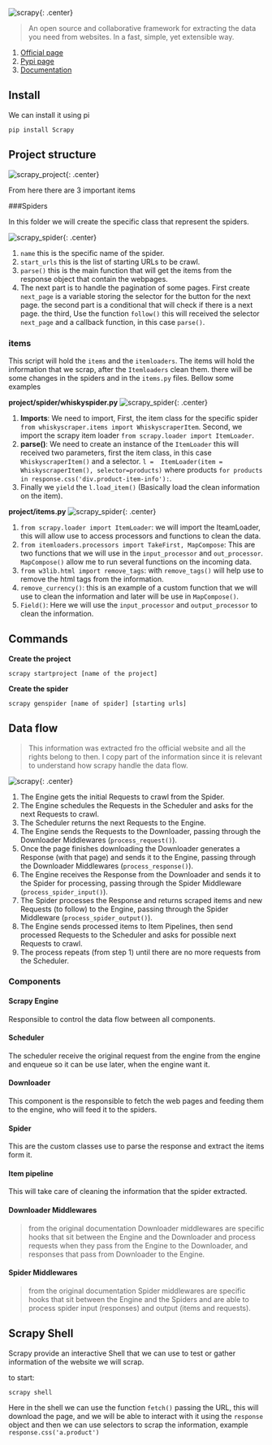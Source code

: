 ![scrapy](images/scrapy.png){: .center}

> An open source and collaborative framework for extracting the data you need from websites.
In a fast, simple, yet extensible way.

1. [Official page](https://scrapy.org/)
2. [Pypi page](https://pypi.org/project/Scrapy/)
3. [Documentation](https://docs.scrapy.org/en/latest/)

## Install 

We can install it using pi
```
pip install Scrapy
```

## Project structure

![scrapy_project](images/scrapy_project_tree.png){: .center}

From here there are 3 important items 

###Spiders 

In this folder we will create the specific class that represent the spiders.

![scrapy_spider](images/scrapy_spider.png){: .center}

1. `name` this is the specific name of the spider.  
2. `start_urls` this is the list of starting URLs to be crawl.    
3. `parse()` this is the main function that will get the items from the response object that contain the webpages.  
4. The next part is to handle the pagination of some pages. First create `next_page` is a variable storing the selector for the button for the next page. the second part is a conditional that will check if there is a next page. the third, Use the function `follow()` this will received the selector `next_page` and a callback function, in this case `parse()`.

### items

This script will hold the `items` and the `itemloaders`.
The items will hold the information that we scrap, after the `Itemloaders` clean them. there will be some changes in the spiders and in the `items.py` files.
Bellow some examples 

**project/spider/whiskyspider.py**
![scrapy_spider](images/scrapy_spider_001.png){: .center}

1. **Imports**: We need to import, First, the item class for the specific spider `from whiskyscraper.items import WhiskyscraperItem`. Second, we import the scrapy item loader `from scrapy.loader import ItemLoader`. 
2. **parse()**: We need to create an instance of the `ItemLoader` this will received two parameters, first the item class, in this case `WhiskyscraperItem()` and a selector. `l =  ItemLoader(item = WhiskyscraperItem(), selector=products)` where products `for products in response.css('div.product-item-info'):`.  
3. Finally we `yield` the `l.load_item()` (Basically load the clean information on the item).  

**project/items.py**
![scrapy_spider](images/scrapy_spider_002.png){: .center}

1. `from scrapy.loader import ItemLoader`: we will import the IteamLoader, this will allow use to access processors and functions to clean the data.
2. `from itemloaders.processors import TakeFirst, MapCompose`: This are two functions that we will use in the `input_processor` and `out_processor`. `MapCompose()` allow me to run several functions on the incoming data.
3. `from w3lib.html import remove_tags`: with `remove_tags()` will help use to remove the html tags from the information.
4. `remove_currency()`: this is an example of a custom function that we will use to clean the information and later will be use in `MapCompose()`.
5. `Field()`: Here we will use the `input_processor` and `output_processor` to clean the information.

## Commands

**Create the project**
```
scrapy startproject [name of the project]
```

**Create the spider**
```
scrapy genspider [name of spider] [starting urls]
```


## Data flow 
> This information was extracted fro  the official website and all the rights belong to then. I copy part of the information since it is relevant to understand how scrapy handle the data flow.

![scrapy](images/scrapy_architecture_01.png){: .center}

1. The Engine gets the initial Requests to crawl from the Spider.  
2. The Engine schedules the Requests in the Scheduler and asks for the next Requests to crawl.  
3. The Scheduler returns the next Requests to the Engine.  
4. The Engine sends the Requests to the Downloader, passing through the Downloader Middlewares (`process_request()`).  
5. Once the page finishes downloading the Downloader generates a Response (with that page) and sends it to the Engine, passing through the Downloader Middlewares (`process_response()`).  
6. The Engine receives the Response from the Downloader and sends it to the Spider for processing, passing through the Spider Middleware (`process_spider_input()`).  
7. The Spider processes the Response and returns scraped items and new Requests (to follow) to the Engine, passing through the Spider Middleware (`process_spider_output()`).  
8. The Engine sends processed items to Item Pipelines, then send processed Requests to the Scheduler and asks for possible next Requests to crawl.  
9. The process repeats (from step 1) until there are no more requests from the Scheduler.  


### Components

#### Scrapy Engine
Responsible to control the data flow  between all components. 

#### Scheduler
The scheduler receive the original request from the engine from the engine and enqueue so it can be use later, when the engine want it.

#### Downloader
This component is the responsible to fetch the web pages and feeding them to the engine, who will feed it to the spiders.

#### Spider
This are the custom classes use to parse the response and extract the items form it.

#### Item pipeline
This will take care of cleaning the information that the spider extracted.   

#### Downloader Middlewares
> from the original documentation
Downloader middlewares are specific hooks that sit between the Engine and the Downloader and process requests when they pass from the Engine to the Downloader, and responses that pass from Downloader to the Engine.

#### Spider Middlewares
> from the original documentation
Spider middlewares are specific hooks that sit between the Engine and the Spiders and are able to process spider input (responses) and output (items and requests).


## Scrapy Shell

Scrapy provide an interactive Shell that we can use to test or gather information of the website we will scrap.

to start:
```
scrapy shell
``` 

Here in the shell we can use the  function `fetch()` passing the URL, this will download the page, and we will be able to interact with it using the `response` object and then we can use selectors to scrap the information, example `response.css('a.product')`




